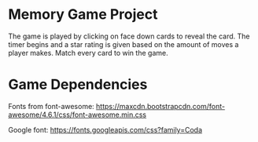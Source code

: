 # Memory Game Project

The game is played by clicking on face down cards to reveal the card. The timer begins and a star rating is given based on the 
amount of moves a player makes. Match every card to win the game.


# Game Dependencies

Fonts from font-awesome: https://maxcdn.bootstrapcdn.com/font-awesome/4.6.1/css/font-awesome.min.css

Google font: https://fonts.googleapis.com/css?family=Coda

